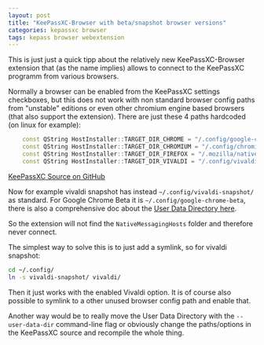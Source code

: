 ```yaml
---
layout: post
title: "KeePassXC-Browser with beta/snapshot browser versions"
categories: kepassxc browser
tags: kepass browser webextension
---
```

This is just just a quick tipp about the relatively new KeePassXC-Browser extension that (as the name implies) allows to connect to the KeePassXC programm from various browsers.

Normally a browser can be enabled from the KeePassXC settings checkboxes, but this does not work with non standard browser config paths from "unstable" editions or even other chromium engine based browsers (that also support the extension). There are just these 4 paths hardcoded (on linux for example):
```c++
    const QString HostInstaller::TARGET_DIR_CHROME = "/.config/google-chrome/NativeMessagingHosts";
    const QString HostInstaller::TARGET_DIR_CHROMIUM = "/.config/chromium/NativeMessagingHosts";
    const QString HostInstaller::TARGET_DIR_FIREFOX = "/.mozilla/native-messaging-hosts";
    const QString HostInstaller::TARGET_DIR_VIVALDI = "/.config/vivaldi/NativeMessagingHosts";
```
[KeePassXC Source on GitHub](https://github.com/keepassxreboot/keepassxc/blob/2.3.2/src/browser/HostInstaller.cpp#L38)

Now for example vivaldi snapshot has instead `~/.config/vivaldi-snapshot/` as standard. For Google Chrome Beta it is `~/.config/google-chrome-beta`, there is also a comprehensive doc about the [User Data Directory here](https://chromium.googlesource.com/chromium/src/+/master/docs/user_data_dir.md). 

So the extension will not find the `NativeMessagingHosts` folder and therefore never connect.

The simplest way to solve this is to just add a symlink, so for vivaldi snapshot:
```bash
cd ~/.config/
ln -s vivaldi-snapshot/ vivaldi/
```
Then it just works with the enabled Vivaldi option. It is of course also possible to symlink to a other unused browser config path and enable that.

Another way would be to really move the User Data Directory with the `--user-data-dir` command-line flag or obviously change the paths/options in the KeePassXC source and recompile the whole thing.
